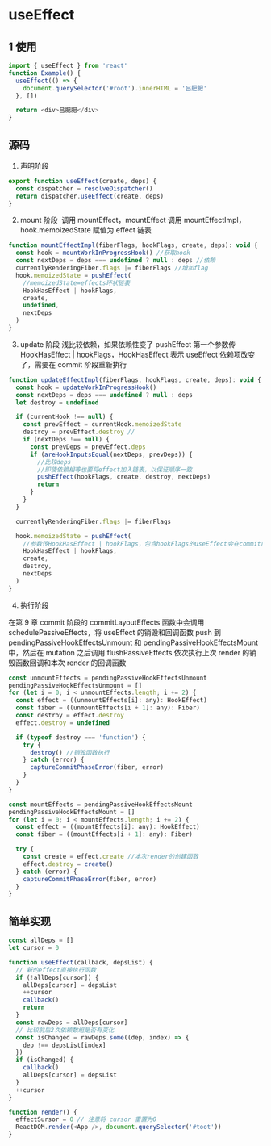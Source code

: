 # useEffect

## 1 使用

```js
import { useEffect } from 'react'
function Example() {
  useEffect(() => {
    document.querySelector('#root').innerHTML = '吕肥肥'
  }, [])

  return <div>吕肥肥</div>
}
```

## 源码

1. 声明阶段

```js
export function useEffect(create, deps) {
  const dispatcher = resolveDispatcher()
  return dispatcher.useEffect(create, deps)
}
```

2. mount 阶段
   ​ 调用 mountEffect，mountEffect 调用 mountEffectImpl，hook.memoizedState 赋值为 effect 链表

```js
function mountEffectImpl(fiberFlags, hookFlags, create, deps): void {
  const hook = mountWorkInProgressHook() //获取hook
  const nextDeps = deps === undefined ? null : deps //依赖
  currentlyRenderingFiber.flags |= fiberFlags //增加flag
  hook.memoizedState = pushEffect(
    //memoizedState=effects环状链表
    HookHasEffect | hookFlags,
    create,
    undefined,
    nextDeps
  )
}
```

3. update 阶段
   浅比较依赖，如果依赖性变了 pushEffect 第一个参数传 HookHasEffect | hookFlags，HookHasEffect 表示 useEffect 依赖项改变了，需要在 commit 阶段重新执行

```js
function updateEffectImpl(fiberFlags, hookFlags, create, deps): void {
  const hook = updateWorkInProgressHook()
  const nextDeps = deps === undefined ? null : deps
  let destroy = undefined

  if (currentHook !== null) {
    const prevEffect = currentHook.memoizedState
    destroy = prevEffect.destroy //
    if (nextDeps !== null) {
      const prevDeps = prevEffect.deps
      if (areHookInputsEqual(nextDeps, prevDeps)) {
        //比较deps
        //即使依赖相等也要将effect加入链表，以保证顺序一致
        pushEffect(hookFlags, create, destroy, nextDeps)
        return
      }
    }
  }

  currentlyRenderingFiber.flags |= fiberFlags

  hook.memoizedState = pushEffect(
    //参数传HookHasEffect | hookFlags，包含hookFlags的useEffect会在commit阶段执行这个effect
    HookHasEffect | hookFlags,
    create,
    destroy,
    nextDeps
  )
}
```

4. 执行阶段

在第 9 章 commit 阶段的 commitLayoutEffects 函数中会调用 schedulePassiveEffects，将 useEffect 的销毁和回调函数 push 到 pendingPassiveHookEffectsUnmount 和 pendingPassiveHookEffectsMount 中，然后在 mutation 之后调用 flushPassiveEffects 依次执行上次 render 的销毁函数回调和本次 render 的回调函数

```js
const unmountEffects = pendingPassiveHookEffectsUnmount
pendingPassiveHookEffectsUnmount = []
for (let i = 0; i < unmountEffects.length; i += 2) {
  const effect = ((unmountEffects[i]: any): HookEffect)
  const fiber = ((unmountEffects[i + 1]: any): Fiber)
  const destroy = effect.destroy
  effect.destroy = undefined

  if (typeof destroy === 'function') {
    try {
      destroy() //销毁函数执行
    } catch (error) {
      captureCommitPhaseError(fiber, error)
    }
  }
}

const mountEffects = pendingPassiveHookEffectsMount
pendingPassiveHookEffectsMount = []
for (let i = 0; i < mountEffects.length; i += 2) {
  const effect = ((mountEffects[i]: any): HookEffect)
  const fiber = ((mountEffects[i + 1]: any): Fiber)

  try {
    const create = effect.create //本次render的创建函数
    effect.destroy = create()
  } catch (error) {
    captureCommitPhaseError(fiber, error)
  }
}
```

## 简单实现

```js
const allDeps = []
let cursor = 0

function useEffect(callback, depsList) {
  // 新的effect直接执行函数
  if (!allDeps[cursor]) {
    allDeps[cursor] = depsList
    ++cursor
    callback()
    return
  }
  const rawDeps = allDeps[cursor]
  // 比较前后2次依赖数组是否有变化
  const isChanged = rawDeps.some((dep, index) => {
    dep !== depsList[index]
  })
  if (isChanged) {
    callback()
    allDeps[cursor] = depsList
  }
  ++cursor
}

function render() {
  effectSursor = 0 // 注意将 cursor 重置为0
  ReactDOM.render(<App />, document.querySelector('#toot'))
}
```
